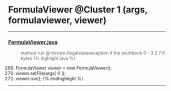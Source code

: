# FormulaViewer @Cluster 1 (args, formulaviewer, viewer)

***

### [FormulaViewer.java](https://searchcode.com/codesearch/view/15642597/)
> method run @ throws illegalstateexception if the workbook 0 - 3 2 7 6 bytes 
{% highlight java %}
269. FormulaViewer viewer = new FormulaViewer();
271. viewer.setFile(args[ 0 ]);
272. viewer.run();
{% endhighlight %}

***

